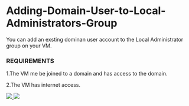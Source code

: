 # Adding-Domain-User-to-Local-Administrators-Group

You can add an exsting dominan user account to the Local Administrator group on your VM.



### REQUIREMENTS
1.The VM me be joined to a domain and has access to the domain.

2.The VM has internet access.


<a href="https://portal.azure.com/#create/Microsoft.Template/uri/https%3A%2F%2Fraw.githubusercontent.com%2Fsamiramadan%2FAdding-Domain-User-to-Local-Administrators-Group%2Fmaster%2FAddDomainUserToLocalAdministratosGroup.json" target="_blank">
    <img src="http://azuredeploy.net/deploybutton.png"/>
</a>


<a href="http://armviz.io/#/?load=https%3A%2F%2Fraw.githubusercontent.com%2Fsamiramadan%2FAdding-Domain-User-to-Local-Administrators-Group%2Fmaster%2FAddDomainUserToLocalAdministratosGroup.json" target="_blank">
    <img src="http://armviz.io/visualizebutton.png"/>
</a>


